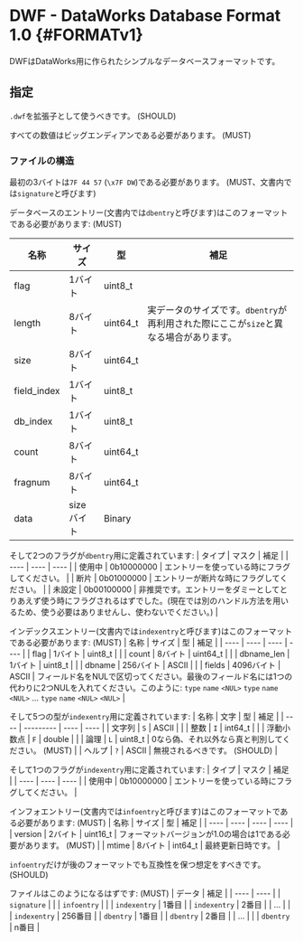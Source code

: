 # DWF - DataWorks Database Format 1.0 {#FORMATv1}

DWFはDataWorks用に作られたシンプルなデータベースフォーマットです。

## 指定

`.dwf`を拡張子として使うべきです。 (SHOULD)

すべての数値はビッグエンディアンである必要があります。 (MUST)

### ファイルの構造

最初の3バイトは`7F 44 57` (`\x7F DW`)である必要があります。 (MUST、文書内では`signature`と呼びます)

データベースのエントリー(文書内では`dbentry`と呼びます)はこのフォーマットである必要があります: (MUST)

| 名称 | サイズ | 型 | 補足 |
| ---- | ---- | ---- | ---- |
| flag | 1バイト | uint8\_t | |
| length | 8バイト | uint64\_t | 実データのサイズです。`dbentry`が再利用された際にここが`size`と異なる場合があります。 |
| size | 8バイト | uint64\_t | |
| field\_index | 1バイト| uint8\_t | |
| db\_index | 1バイト | uint8\_t | |
| count | 8バイト | uint64\_t | |
| fragnum | 8バイト | uint64\_t | |
| data | sizeバイト | Binary | |

そして2つのフラグが`dbentry`用に定義されています:
| タイプ | マスク | 補足 |
| ---- | ---- | ---- |
| 使用中 | 0b10000000 | エントリーを使っている時にフラグしてください。 |
| 断片 | 0b01000000 | エントリーが断片な時にフラグしてください。 |
| 未設定 | 0b00100000 | 非推奨です。エントリーをダミーとしてとりあえず使う時にフラグされるはずでした。(現在では別のハンドル方法を用いるため、使う必要はありませんし、使わないでください。) |

インデックスエントリー(文書内では`indexentry`と呼びます)はこのフォーマットである必要があります: (MUST)
| 名称 | サイズ | 型 | 補足 |
| ---- | ---- | ---- | ---- |
| flag | 1バイト | uint8\_t | |
| count | 8バイト | uint64\_t | |
| dbname\_len | 1バイト | uint8\_t | |
| dbname | 256バイト | ASCII | |
| fields | 4096バイト | ASCII | フィールド名をNULで区切ってください。最後のフィールド名には1つの代わりに2つNULを入れてください。このように: `type` `name` `<NUL>` `type` `name` `<NUL>` ... `type` `name` `<NUL>` `<NUL>` |

そして5つの型が`indexentry`用に定義されています:
| 名称 | 文字 | 型 | 補足 |
| ---- | --------- | ---- | ---- |
| 文字列 | `S` | ASCII | |
| 整数 | `I` | int64\_t | |
| 浮動小数点 | `F` | double | |
| 論理 | `L` | uint8\_t | 0なら偽、それ以外なら真と判別してください。 (MUST) |
| ヘルプ | `?` | ASCII | 無視されるべきです。 (SHOULD) |

そして1つのフラグが`indexentry`用に定義されています:
| タイプ | マスク | 補足 |
| ---- | ---- | ---- |
| 使用中 | 0b10000000 | エントリーを使っている時にフラグしてください。 |

インフォエントリー(文書内では`infoentry`と呼びます)はこのフォーマットである必要があります: (MUST)
| 名称 | サイズ | 型 | 補足 |
| ---- | ---- | ---- | ---- |
| version | 2バイト | uint16\_t | フォーマットバージョンが1.0の場合は1である必要があります。 (MUST) |
| mtime | 8バイト | int64\_t | 最終更新日時です。 |

`infoentry`だけが後のフォーマットでも互換性を保つ想定をすべきです。 (SHOULD)

ファイルはこのようになるはずです: (MUST)
| データ | 補足 |
| ---- | ---- |
| `signature` | |
| `infoentry` | |
| `indexentry` | 1番目 |
| `indexentry` | 2番目 |
| ... | |
| `indexentry` | 256番目 |
| `dbentry` | 1番目 |
| `dbentry` | 2番目 |
| ... | |
| `dbentry` | n番目 |
